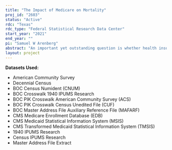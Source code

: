 ```yaml
---
title: "The Impact of Medicare on Mortality"
proj_id: "2603"
status: "Active"
rdc: "Texas"
rdc_type: "Federal Statistical Research Data Center"
start_year: "2021"
end_year: ""
pi: "Samuel W Arenberg"
abstract: "An important yet outstanding question is whether health insurance reduces mortality. Much of the previous literature has attempted to answer this question using population-level or aggregate data. If the mortality effects of health insurance are small, however, they will be difficult to detect without detailed data linking mortality records to individual characteristics that identify the individuals most likely to benefit from health insurance. We aim to study the effects of Medicare on mortality by examining whether mortality changes at the Medicare age-65 eligibility cutoff using a regression discontinuity framework. We link the ACS and Decennial Census data to the Numident file using PIK crosswalks. Importantly, the Numident records contain exact dates of birth and death for individuals with a Social Security Number, which allows us to precisely identify Medicare eligibility (our treatment) and death (our outcome variable). The large sample size and granular dates in the Numident file makes it more likely that we would be able to detect small changes in mortality. By linking administrative death records to information on individual survey data, we can potentially identify whether changes in mortality differ across socioeconomic characteristics such as income level and health insurance status. Additionally, we will examine whether the effects of Medicare on mortality change over time, such as before and after the introduction of the ACA."
layout: project
---
```


**Datasets Used:**

  - American Community Survey 
  - Decennial Census 
  - BOC Census Numident (CNUM) 
  - BOC Crosswalk 1940 IPUMS Research 
  - BOC PIK Crosswalk American Community Survey (ACS) 
  - BOC PIK Crosswalk Census Unedited File (CUF) 
  - BOC Master Address File Auxiliary Reference File (MAFARF) 
  - CMS Medicare Enrollment Database (EDB) 
  - CMS Medicaid Statistical Information System (MSIS) 
  - CMS Transformed Medicaid Statistical Information System (TMSIS) 
  - 1940 IPUMS Research 
  - Census IPUMS Research 
  - Master Address File Extract 

